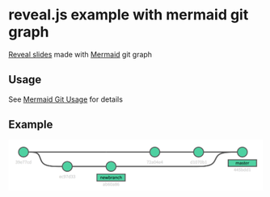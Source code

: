 # reveal.js example with mermaid git graph

[Reveal slides](https://github.com/hakimel/reveal.js) made with [Mermaid](https://github.com/knsv/mermaid) git graph

## Usage

See [Mermaid Git Usage](https://github.com/knsv/mermaid#git-graph---exclamation-experimental) for details

## Example

![Example git graph](git-graph-example.png)

